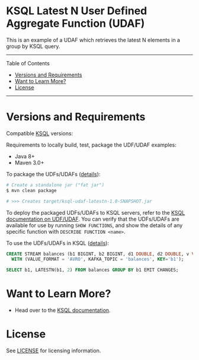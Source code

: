 # KSQL Latest N User Defined Aggregate Function (UDAF)

This is an example of a UDAF which retrieves the latest N elements in a group by KSQL query.


---

Table of Contents

* <a href="#Requirements">Versions and Requirements</a>
* <a href="#Learn">Want to Learn More?</a>
* <a href="#License">License</a>

---

<a name="Requirements"></a>

# Versions and Requirements

Compatible [KSQL](https://github.com/confluentinc/ksql) versions:

Requirements to locally build, test, package the UDF/UDAF examples:

* Java 8+
* Maven 3.0+

To package the UDFs/UDAFs ([details](https://docs.confluent.io/current/ksql/docs/developer-guide/implement-a-udf.html#build-the-udf-package)):

```bash
# Create a standalone jar ("fat jar")
$ mvn clean package

# >>> Creates target/ksql-udaf-latestn-1.0-SNAPSHOT.jar
```

To deploy the packaged UDFs/UDAFs to KSQL servers, refer to the
[KSQL documentation on UDF/UDAF](https://docs.confluent.io/current/ksql/docs/developer-guide/udf.html#deploying).
You can verify that the UDFs/UDAFs are available for use by running `SHOW FUNCTIONS`, and show the details of
any specific function with `DESCRIBE FUNCTION <name>`.

To use the UDFs/UDAFs in KSQL ([details]()):

```sql
CREATE STREAM balances (b1 BIGINT, b2 BIGINT, d1 DOUBLE, d2 DOUBLE, v VARCHAR)
  WITH (VALUE_FORMAT = 'AVRO', KAFKA_TOPIC = 'balances', KEY='b1');

SELECT b1, LATESTN(b1, 2) FROM balances GROUP BY b1 EMIT CHANGES;


```


<a name="Learn"></a>

# Want to Learn More?

* Head over to the [KSQL documentation](https://docs.confluent.io/current/ksql/).

<a name="License"></a>

# License

See [LICENSE](LICENSE) for licensing information.
